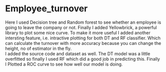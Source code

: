 # Employee_turnover

Here I used Decision tree and Random forest to see whether an employee is going to leave the company or not. Finally I added Yellowbrick, a powerful library to plot some nice curve. To make it more useful I added another intersting feature, i.e. intractive plotting for both DT and RF classifier. Which can calculate the turnover with more accuracy because you can change the height, no of estimator in the fly.
<br>
I added the source code and dataset as well. The DT model was a little overfitted so finally I used RF which did a good job in predicting this. Finally I Plotted a ROC curve to see how well our model is doing.
